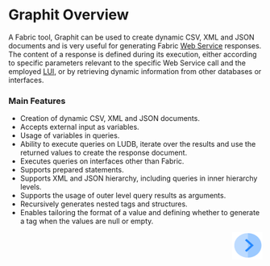 # Graphit Overview

A Fabric tool, Graphit can be used to create dynamic CSV, XML and JSON documents and is very useful for generating Fabric [Web Service](/articles/15_web_services/01_web_services_overview.md) responses. The content of a response is defined during its execution, either according to specific parameters relevant to the specific Web Service call and the employed [LUI](/articles/01_fabric_overview/02_fabric_glossary.md#lui), or by retrieving dynamic information from other databases or interfaces.

### Main Features
- Creation of dynamic CSV, XML and JSON documents. 
- Accepts external input as variables. 
- Usage of variables in queries.
- Ability to execute queries on LUDB, iterate over the results and use the returned values to create the response document.
- Executes queries on interfaces other than Fabric.
- Supports prepared statements.
- Supports XML and JSON hierarchy, including queries in inner hierarchy levels. 
- Supports the usage of outer level query results as arguments. 
- Recursively generates nested tags and structures.
- Enables tailoring the format of a value and defining whether to generate a tag when the values are null or empty.
 



[<img align="right" width="60" height="54" src="/articles/images/Next.png">](/articles/15_web_services/Graphit/02_create_and_edit_a_graphit_file.md)

